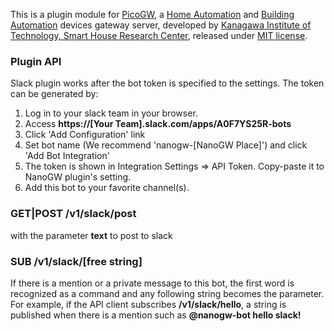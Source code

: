 This is a plugin module for [PicoGW](https://github.com/KAIT-HEMS/node-picogw), a [Home Automation](https://en.wikipedia.org/wiki/Home_automation) and [Building Automation](https://en.wikipedia.org/wiki/Building_automation) devices gateway server, developed by [Kanagawa Institute of Technology, Smart House Research Center](http://sh-center.org/en/), released under [MIT license](https://opensource.org/licenses/mit-license.php).

### Plugin API

Slack plugin works after the bot token is specified to the settings. The token can be generated by:

1. Log in to your slack team in your browser.
2. Access **https://[Your Team].slack.com/apps/A0F7YS25R-bots**
3. Click 'Add Configuration' link
4. Set bot name (We recommend 'nanogw-[NanoGW Place]') and click 'Add Bot Integration'
5. The token is shown in Integration Settings => API Token. Copy-paste it to NanoGW plugin's setting.
6. Add this bot to your favorite channel(s).

### GET|POST /v1/slack/post
with the parameter **text** to post to slack

### SUB /v1/slack/[free string]

If there is a mention or a private message to this bot, the first word is recognized as a command and any following string becomes the parameter.  
For example, if the API client subscribes **/v1/slack/hello**, a string is published when there is a mention such as **@nanogw-bot hello slack!**
